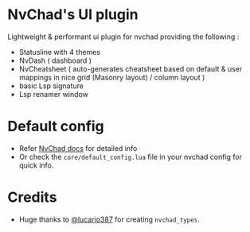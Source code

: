 # NvChad's UI plugin
Lightweight &amp; performant ui plugin for nvchad providing the following : 
- Statusline with 4 themes 
- NvDash ( dashboard ) 
- NvCheatsheet ( auto-generates cheatsheet based on default & user mappings in nice grid (Masonry layout) / column layout )
- basic Lsp signature 
- Lsp renamer window

# Default config 

- Refer [NvChad docs](https://nvchad.com/docs/config/nvchad_ui) for detailed info
- Or check the `core/default_config.lua` file in your nvchad config for quick info.

# Credits

- Huge thanks to [@lucario387](https://github.com/lucario387) for creating `nvchad_types`.

